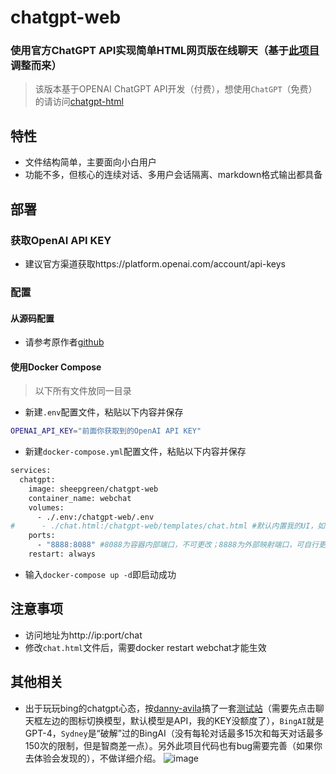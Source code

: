 # chatgpt-web
### 使用官方ChatGPT API实现简单HTML网页版在线聊天（基于[此项目](https://github.com/AlliotTech/chatgpt-web)调整而来）
> 该版本基于OPENAI ChatGPT API开发（付费），想使用`ChatGPT`（免费）的请访问[chatgpt-html](https://github.com/slippersheepig/chatgpt-html)
## 特性
- 文件结构简单，主要面向小白用户
- 功能不多，但核心的连续对话、多用户会话隔离、markdown格式输出都具备
## 部署
### 获取OpenAI API KEY
- 建议官方渠道获取https://platform.openai.com/account/api-keys
### 配置
#### 从源码配置
- 请参考原作者[github](https://github.com/AlliotTech/chatgpt-web)
#### 使用Docker Compose
> 以下所有文件放同一目录
- 新建`.env`配置文件，粘贴以下内容并保存
```bash
OPENAI_API_KEY="前面你获取到的OpenAI API KEY"
```
- 新建`docker-compose.yml`配置文件，粘贴以下内容并保存
```bash
services:
  chatgpt:
    image: sheepgreen/chatgpt-web
    container_name: webchat
    volumes:
      - ./.env:/chatgpt-web/.env
#      - ./chat.html:/chatgpt-web/templates/chat.html #默认内置我的UI，如需替换自用网页请取消注释，需与docker-compose.yml文件在同一目录
    ports:
      - "8888:8088" #8088为容器内部端口，不可更改；8888为外部映射端口，可自行更改
    restart: always
```
- 输入`docker-compose up -d`即启动成功
## 注意事项
- 访问地址为http://ip:port/chat
- 修改`chat.html`文件后，需要docker restart webchat才能生效
## 其他相关
- 出于玩玩bing的chatgpt心态，按[danny-avila](https://github.com/danny-avila/chatgpt-clone)搞了一套[测试站](https://ms.sheepig.top)（需要先点击聊天框左边的图标切换模型，默认模型是API，我的KEY没额度了），`BingAI`就是GPT-4，`Sydney`是“破解”过的BingAI（没有每轮对话最多15次和每天对话最多150次的限制，但是智商差一点）。另外此项目代码也有bug需要完善（如果你去体验会发现的），不做详细介绍。
![image](https://user-images.githubusercontent.com/58287293/225885666-ff56fb90-13ac-46a4-b685-d4188c3fee36.png#pic_center)
